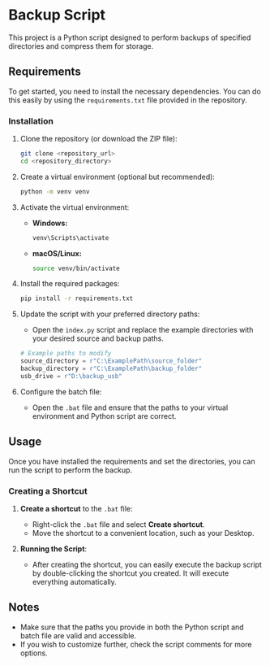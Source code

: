 # Backup Script

This project is a Python script designed to perform backups of specified directories and compress them for storage. 

## Requirements

To get started, you need to install the necessary dependencies. You can do this easily by using the `requirements.txt` file provided in the repository.

### Installation

1. Clone the repository (or download the ZIP file):
    ```bash
    git clone <repository_url>
    cd <repository_directory>
    ```

2. Create a virtual environment (optional but recommended):
    ```bash
    python -m venv venv
    ```

3. Activate the virtual environment:
    - **Windows:**
      ```bash
      venv\Scripts\activate
      ```
    - **macOS/Linux:**
      ```bash
      source venv/bin/activate
      ```

4. Install the required packages:
    ```bash
    pip install -r requirements.txt
    ```

5. Update the script with your preferred directory paths:
    - Open the `index.py` script and replace the example directories with your desired source and backup paths.

    ```python
    # Example paths to modify
    source_directory = r"C:\ExamplePath\source_folder"
    backup_directory = r"C:\ExamplePath\backup_folder"
    usb_drive = r"D:\backup_usb"
    ```

6. Configure the batch file:
    - Open the `.bat` file and ensure that the paths to your virtual environment and Python script are correct.

## Usage

Once you have installed the requirements and set the directories, you can run the script to perform the backup.

### Creating a Shortcut

1. **Create a shortcut** to the `.bat` file:
    - Right-click the `.bat` file and select **Create shortcut**.
    - Move the shortcut to a convenient location, such as your Desktop.

2. **Running the Script**:
    - After creating the shortcut, you can easily execute the backup script by double-clicking the shortcut you created. It will execute everything automatically.

## Notes

- Make sure that the paths you provide in both the Python script and batch file are valid and accessible.
- If you wish to customize further, check the script comments for more options.
